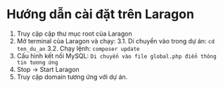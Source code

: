 # Hướng dẫn cài đặt trên Laragon

1. Truy cập cập thư mục root của Laragon
3. Mở terminal của Laragon và chạy:
    3.1. Di chuyển vào trong dự án: ```cd ten_du_an```
    3.2. Chạy lệnh: ```composer update```
4. Cấu hình kết nối MySQL: ```Di chuyển vào file global.php điển thông tin tương ứng```
5. Stop -> Start Laragon
6. Truy cập domain tương ứng với dự án.